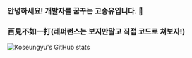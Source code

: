 ### 안녕하세요! 개발자를 꿈꾸는 고승유입니다. 👋

### 百見不如一打(레퍼런스는 보지만말고 직접 코드로 쳐보자!)


![Koseungyu's GitHub stats](https://github-readme-stats.vercel.app/api?username=Koseungyu&show_icons=true&theme=radical)


<!--
**Koseungyu/Koseungyu** is a ✨ _special_ ✨ repository because its `README.md` (this file) appears on your GitHub profile.

Here are some ideas to get you started:

- 🔭 I’m currently working on ...
- 🌱 I’m currently learning ...
- 👯 I’m looking to collaborate on ...
- 🤔 I’m looking for help with ...
- 💬 Ask me about ...
- 📫 How to reach me: ...
- 😄 Pronouns: ...
- ⚡ Fun fact: ...
-->

